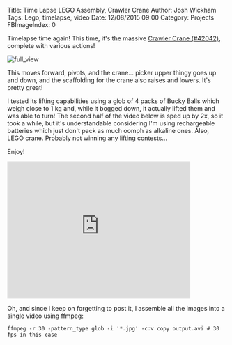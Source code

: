Title: Time Lapse LEGO Assembly, Crawler Crane
Author: Josh Wickham
Tags: Lego, timelapse, video
Date: 12/08/2015 09:00
Category: Projects
FBImageIndex: 0

Timelapse time again! This time, it's the massive [Crawler Crane (#42042)][store_link], complete with various actions!

![full_view][full_view]

This moves forward, pivots, and the crane... picker upper thingy goes up and down, and the scaffolding for the crane
also raises and lowers. It's pretty great!

I tested its lifting capabilities using a glob of 4 packs of Bucky Balls which weigh close to 1 kg and, while it bogged
down, it actually lifted them and was able to turn! The second half of the video below is sped up by 2x, so it took a
while, but it's understandable considering I'm using rechargeable batteries which just don't pack as much oomph as
alkaline ones. Also, LEGO crane. Probably not winning any lifting contests...

Enjoy!

<iframe width="420" height="315" src="https://www.youtube.com/embed/6zqOktPTsvA" frameborder="0" allowfullscreen></iframe>

Oh, and since I keep on forgetting to post it, I assemble all the images into a single video using ffmpeg:

```
ffmpeg -r 30 -pattern_type glob -i '*.jpg' -c:v copy output.avi # 30 fps in this case
```

[full_view]: {filename}/images/crane_timelapse.jpg
[store_link]: http://shop.lego.com/en-US/Crawler-Crane-42042

